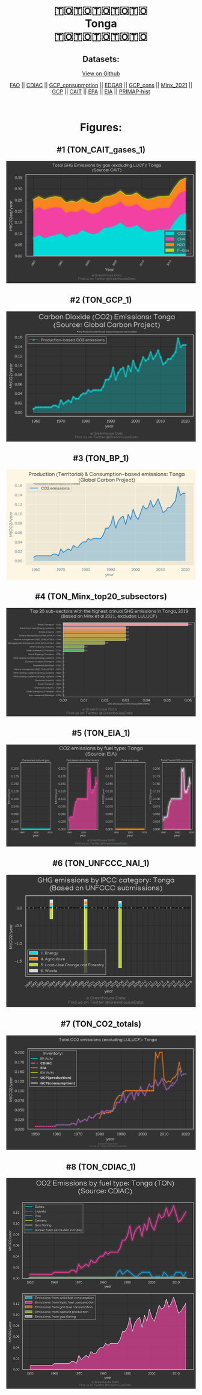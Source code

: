
<center>
<h1 align="center">
🇹🇴🇹🇴🇹🇴🇹🇴🇹🇴
<br>
Tonga
<br>
🇹🇴🇹🇴🇹🇴🇹🇴🇹🇴
</h1>
<h2>Datasets:</h2>
<p><a href="https://github.com/dquintani/GreenhouseData/tree/master/country_data/TON_Tonga/data">View on Github</a>
<br></p><p><a href="data/TON_FAO.csv">FAO</a> || <a href="data/TON_CDIAC.csv">CDIAC</a> || <a href="data/TON_GCP_consupmption.csv">GCP_consupmption</a> || <a href="data/TON_EDGAR.csv">EDGAR</a> || <a href="data/TON_GCP_cons.csv">GCP_cons</a> || <a href="data/TON_Minx_2021.csv">Minx_2021</a> || <a href="data/TON_GCP.csv">GCP</a> || <a href="data/TON_CAIT.csv">CAIT</a> || <a href="data/TON_EPA.csv">EPA</a> || <a href="data/TON_EIA.csv">EIA</a> || <a href="data/TON_PRIMAP-hist.csv">PRIMAP-hist</a></p><p><br></p>
<h1>Figures:</h1><h2>#1 (TON_CAIT_gases_1)</h2>
<p><img alt="" src="figures/TON_CAIT_gases_1.png" /></p><h2>#2 (TON_GCP_1)</h2>
<p><img alt="" src="figures/TON_GCP_1.png" /></p><h2>#3 (TON_BP_1)</h2>
<p><img alt="" src="figures/TON_BP_1.png" /></p><h2>#4 (TON_Minx_top20_subsectors)</h2>
<p><img alt="" src="figures/TON_Minx_top20_subsectors.png" /></p><h2>#5 (TON_EIA_1)</h2>
<p><img alt="" src="figures/TON_EIA_1.png" /></p><h2>#6 (TON_UNFCCC_NAI_1)</h2>
<p><img alt="" src="figures/TON_UNFCCC_NAI_1.png" /></p><h2>#7 (TON_CO2_totals)</h2>
<p><img alt="" src="figures/TON_CO2_totals.png" /></p><h2>#8 (TON_CDIAC_1)</h2>
<p><img alt="" src="figures/TON_CDIAC_1.png" /></p>